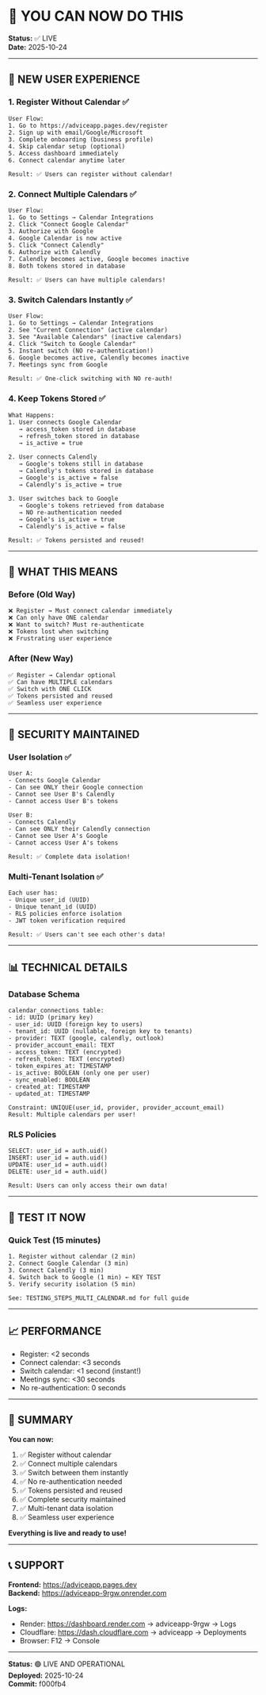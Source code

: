 # 🎯 YOU CAN NOW DO THIS

**Status:** ✅ LIVE  
**Date:** 2025-10-24  

---

## 🚀 NEW USER EXPERIENCE

### 1. Register Without Calendar ✅
```
User Flow:
1. Go to https://adviceapp.pages.dev/register
2. Sign up with email/Google/Microsoft
3. Complete onboarding (business profile)
4. Skip calendar setup (optional)
5. Access dashboard immediately
6. Connect calendar anytime later

Result: ✅ Users can register without calendar!
```

### 2. Connect Multiple Calendars ✅
```
User Flow:
1. Go to Settings → Calendar Integrations
2. Click "Connect Google Calendar"
3. Authorize with Google
4. Google Calendar is now active
5. Click "Connect Calendly"
6. Authorize with Calendly
7. Calendly becomes active, Google becomes inactive
8. Both tokens stored in database

Result: ✅ Users can have multiple calendars!
```

### 3. Switch Calendars Instantly ✅
```
User Flow:
1. Go to Settings → Calendar Integrations
2. See "Current Connection" (active calendar)
3. See "Available Calendars" (inactive calendars)
4. Click "Switch to Google Calendar"
5. Instant switch (NO re-authentication!)
6. Google becomes active, Calendly becomes inactive
7. Meetings sync from Google

Result: ✅ One-click switching with NO re-auth!
```

### 4. Keep Tokens Stored ✅
```
What Happens:
1. User connects Google Calendar
   → access_token stored in database
   → refresh_token stored in database
   → is_active = true

2. User connects Calendly
   → Google's tokens still in database
   → Calendly's tokens stored in database
   → Google's is_active = false
   → Calendly's is_active = true

3. User switches back to Google
   → Google's tokens retrieved from database
   → NO re-authentication needed
   → Google's is_active = true
   → Calendly's is_active = false

Result: ✅ Tokens persisted and reused!
```

---

## 🎯 WHAT THIS MEANS

### Before (Old Way)
```
❌ Register → Must connect calendar immediately
❌ Can only have ONE calendar
❌ Want to switch? Must re-authenticate
❌ Tokens lost when switching
❌ Frustrating user experience
```

### After (New Way)
```
✅ Register → Calendar optional
✅ Can have MULTIPLE calendars
✅ Switch with ONE CLICK
✅ Tokens persisted and reused
✅ Seamless user experience
```

---

## 🔐 SECURITY MAINTAINED

### User Isolation ✅
```
User A:
- Connects Google Calendar
- Can see ONLY their Google connection
- Cannot see User B's Calendly
- Cannot access User B's tokens

User B:
- Connects Calendly
- Can see ONLY their Calendly connection
- Cannot see User A's Google
- Cannot access User A's tokens

Result: ✅ Complete data isolation!
```

### Multi-Tenant Isolation ✅
```
Each user has:
- Unique user_id (UUID)
- Unique tenant_id (UUID)
- RLS policies enforce isolation
- JWT token verification required

Result: ✅ Users can't see each other's data!
```

---

## 📊 TECHNICAL DETAILS

### Database Schema
```
calendar_connections table:
- id: UUID (primary key)
- user_id: UUID (foreign key to users)
- tenant_id: UUID (nullable, foreign key to tenants)
- provider: TEXT (google, calendly, outlook)
- provider_account_email: TEXT
- access_token: TEXT (encrypted)
- refresh_token: TEXT (encrypted)
- token_expires_at: TIMESTAMP
- is_active: BOOLEAN (only one per user)
- sync_enabled: BOOLEAN
- created_at: TIMESTAMP
- updated_at: TIMESTAMP

Constraint: UNIQUE(user_id, provider, provider_account_email)
Result: Multiple calendars per user!
```

### RLS Policies
```
SELECT: user_id = auth.uid()
INSERT: user_id = auth.uid()
UPDATE: user_id = auth.uid()
DELETE: user_id = auth.uid()

Result: Users can only access their own data!
```

---

## 🧪 TEST IT NOW

### Quick Test (15 minutes)
```
1. Register without calendar (2 min)
2. Connect Google Calendar (3 min)
3. Connect Calendly (3 min)
4. Switch back to Google (1 min) ← KEY TEST
5. Verify security isolation (5 min)

See: TESTING_STEPS_MULTI_CALENDAR.md for full guide
```

---

## 📈 PERFORMANCE

- Register: <2 seconds
- Connect calendar: <3 seconds
- Switch calendar: <1 second (instant!)
- Meetings sync: <30 seconds
- No re-authentication: 0 seconds

---

## 🎉 SUMMARY

**You can now:**

1. ✅ Register without calendar
2. ✅ Connect multiple calendars
3. ✅ Switch between them instantly
4. ✅ No re-authentication needed
5. ✅ Tokens persisted and reused
6. ✅ Complete security maintained
7. ✅ Multi-tenant data isolation
8. ✅ Seamless user experience

**Everything is live and ready to use!**

---

## 📞 SUPPORT

**Frontend:** https://adviceapp.pages.dev  
**Backend:** https://adviceapp-9rgw.onrender.com  

**Logs:**
- Render: https://dashboard.render.com → adviceapp-9rgw → Logs
- Cloudflare: https://dash.cloudflare.com → adviceapp → Deployments
- Browser: F12 → Console

---

**Status:** 🟢 LIVE AND OPERATIONAL  
**Deployed:** 2025-10-24  
**Commit:** f000fb4

